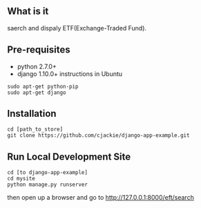 ## What is it
saerch and dispaly ETF(Exchange-Traded Fund).

## Pre-requisites
- python 2.7.0+
- django 1.10.0+
instructions in Ubuntu
```shell
sudo apt-get python-pip
sudo apt-get django
```

## Installation
```shell
cd [path_to_store]
git clone https://github.com/cjackie/django-app-example.git
```

## Run Local Development Site
```shell
cd [to django-app-example]
cd mysite
python manage.py runserver
```
then open up a browser and go to http://127.0.0.1:8000/eft/search
